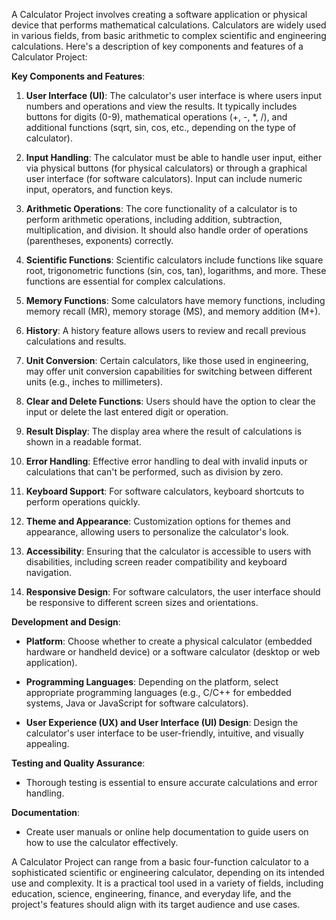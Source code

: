 A Calculator Project involves creating a software application or physical device that performs mathematical calculations. Calculators are widely used in various fields, from basic arithmetic to complex scientific and engineering calculations. Here's a description of key components and features of a Calculator Project:

**Key Components and Features**:

1. **User Interface (UI)**: The calculator's user interface is where users input numbers and operations and view the results. It typically includes buttons for digits (0-9), mathematical operations (+, -, *, /), and additional functions (sqrt, sin, cos, etc., depending on the type of calculator).

2. **Input Handling**: The calculator must be able to handle user input, either via physical buttons (for physical calculators) or through a graphical user interface (for software calculators). Input can include numeric input, operators, and function keys.

3. **Arithmetic Operations**: The core functionality of a calculator is to perform arithmetic operations, including addition, subtraction, multiplication, and division. It should also handle order of operations (parentheses, exponents) correctly.

4. **Scientific Functions**: Scientific calculators include functions like square root, trigonometric functions (sin, cos, tan), logarithms, and more. These functions are essential for complex calculations.

5. **Memory Functions**: Some calculators have memory functions, including memory recall (MR), memory storage (MS), and memory addition (M+).

6. **History**: A history feature allows users to review and recall previous calculations and results.

7. **Unit Conversion**: Certain calculators, like those used in engineering, may offer unit conversion capabilities for switching between different units (e.g., inches to millimeters).

8. **Clear and Delete Functions**: Users should have the option to clear the input or delete the last entered digit or operation.

9. **Result Display**: The display area where the result of calculations is shown in a readable format.

10. **Error Handling**: Effective error handling to deal with invalid inputs or calculations that can't be performed, such as division by zero.

11. **Keyboard Support**: For software calculators, keyboard shortcuts to perform operations quickly.

12. **Theme and Appearance**: Customization options for themes and appearance, allowing users to personalize the calculator's look.

13. **Accessibility**: Ensuring that the calculator is accessible to users with disabilities, including screen reader compatibility and keyboard navigation.

14. **Responsive Design**: For software calculators, the user interface should be responsive to different screen sizes and orientations.

**Development and Design**:

- **Platform**: Choose whether to create a physical calculator (embedded hardware or handheld device) or a software calculator (desktop or web application).

- **Programming Languages**: Depending on the platform, select appropriate programming languages (e.g., C/C++ for embedded systems, Java or JavaScript for software calculators).

- **User Experience (UX) and User Interface (UI) Design**: Design the calculator's user interface to be user-friendly, intuitive, and visually appealing.

**Testing and Quality Assurance**:

- Thorough testing is essential to ensure accurate calculations and error handling.

**Documentation**:

- Create user manuals or online help documentation to guide users on how to use the calculator effectively.

A Calculator Project can range from a basic four-function calculator to a sophisticated scientific or engineering calculator, depending on its intended use and complexity. It is a practical tool used in a variety of fields, including education, science, engineering, finance, and everyday life, and the project's features should align with its target audience and use cases.
